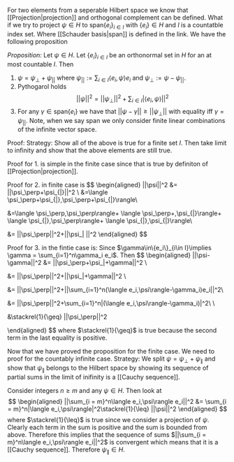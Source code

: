 For two elements from a seperable Hilbert space we know that [[Projection|projection]] and orthogonal complement can be defined. What if we try to project $\psi\in \mathit{H}$ to $\text{span}\{e_i\}_{i\in I}$  with $\{e_i\}\in\mathit{H}$ and $I$ is a countatble index set. Where [[Schauder basis|span]] is defined in the link. We have the following proposition

*Proposition:* Let $\psi\in\mathit{H}$. Let $\{e_i\}_{i\in I}$ be an orthonormal set in $\mathit{H}$ for an at most countable $I$. Then
1. $\psi = \psi_{\perp}+\psi_{||}$ where $\psi_{||}:= \sum_{i\in I} \langle e_i,\psi\rangle e_i$ and $\psi_{\perp}:= \psi-\psi_{||}$.
2. Pythogarol holds $$||\psi||^2 = ||\psi_{\perp}||^2+\sum_{i\in I}|\langle e_i,\psi\rangle||^2 $$
3. For any $\gamma\in \text{span}\{e_i\}$ we have that $||\psi-\gamma||\geq ||\psi_{\perp}||$ with equality iff $\gamma = \psi_{||}$. Note, when we say span we only consider finite linear combinations of the infinite vector space.

Proof: Strategy: Show all of the above is true for a finite set $I$. Then take limit to infinity and show that the above elements are still true. 

Proof for 1. is simple in the finite case since that is true by definiton of [[Projection|projection]].

Proof for 2. in finite case is
$$
\begin{aligned}
||\psi||^2 &= ||\psi_\perp+\psi_{\|}||^2 \\
&=\langle \psi_\perp+\psi_{\|},\psi_\perp+\psi_{\|}\rangle\\

&=\langle \psi_\perp,\psi_\perp\rangle+
\langle \psi_\perp+,\psi_{\|}\rangle+
\langle \psi_{\|},\psi_\perp\rangle+
\langle \psi_{\|},\psi_{\|}\rangle\\

&= ||\psi_\perp||^2+||\psi_\| ||^2
\end{aligned}
$$

Proof for 3. in the fintie case is: Since $\gamma\in\{e_i\}_{i\in I}\implies \gamma = \sum_{i=1}^n\gamma_i e_i$. Then 
$$
\begin{aligned}
||\psi-\gamma||^2 &= ||\psi_\perp+\psi_\|+\gamma||^2 \\

&= ||\psi_\perp||^2+||\psi_\|+\gamma||^2 \\

&= ||\psi_\perp||^2+||\sum_{i=1}^n(\langle e_i,\psi\rangle-\gamma_i)e_i||^2\\

&= ||\psi_\perp||^2+\sum_{i=1}^n|(\langle e_i,\psi\rangle-\gamma_i)|^2\ \\

&\stackrel{1}{\geq} ||\psi_\perp||^2

\end{aligned}
$$
where $\stackrel{1}{\geq}$ is true because the second term in the last equality is positive.

Now that we have proved the proposition for the finite case. We need to proof for the countably infinite case.  Strategy: We split  $\psi = \psi_\perp+\psi_\|$ and show that $\psi_\|$ belongs to the Hilbert space by showing its sequence of partial sums in the limit of inifinity is a [[Cauchy sequence]]. 

Consider integers $n\geq m$ and any $\psi\in \mathit{H}$. Then look at 
$$
\begin{aligned}
||\sum_{i = m}^n\langle e_i,\psi\rangle e_i||^2 &= \sum_{i = m}^n|\langle e_i,\psi\rangle|^2\stackrel{1}{\leq} ||\psi||^2
\end{aligned}
$$
where $\stackrel{1}{\leq}$ is true since we consider a projection of $\psi$. Clearly each term in the sum is positive and the sum is bounded from above. Therefore this implies that the sequence of sums $||\sum_{i = m}^n\langle e_i,\psi\rangle e_i||^2$ is convergent which means that it is a [[Cauchy sequence]]. Therefore $\psi_\|\in\mathit{H}$.


